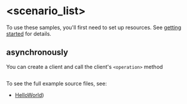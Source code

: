 # <scenario_list>

To use these samples, you'll first need to set up resources. See [getting started](https://github.com/Azure/azure-sdk-for-net/blob/main/sdk/timezone/Azure.Maps.TimeZone/README.md#getting-started) for details.

## <scenario> asynchronously

You can create a client and call the client's `<operation>` method

```C# Snippet:Azure_Maps_TimeZone_ScenarioAsync
```

To see the full example source files, see:
* [HelloWorld](https://github.com/Azure/azure-sdk-for-net/blob/main/sdk/timezone/Azure.Maps.TimeZone/tests/Samples/Sample1_HelloWorldAsync.cs))

<!-- please refer to <https://github.com/Azure/azure-sdk-for-net/main/sdk/template/Azure.Template/samples/Sample1_HelloWorldAsync.md> to write sample readme file. -->